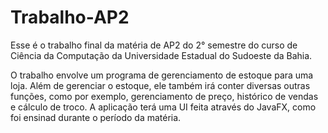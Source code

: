 # Trabalho-AP2
Esse é o trabalho final da matéria de AP2 do 2° semestre do curso de Ciência da Computação da Universidade Estadual do Sudoeste da Bahia.

O trabalho envolve um programa de gerenciamento de estoque para uma loja. Além de gerenciar o estoque, ele também irá conter diversas outras funções, como por exemplo, gerenciamento de preço, histórico de vendas e cálculo de troco. A aplicação terá uma UI feita através do JavaFX, como foi ensinad durante o período da matéria.
